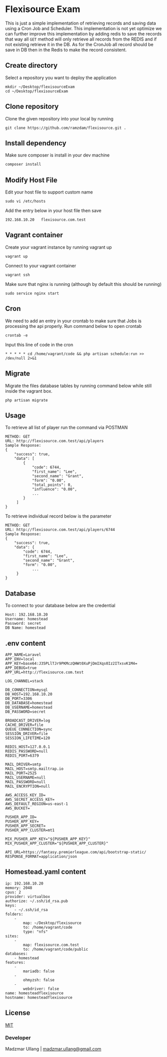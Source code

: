 # Flexisource Exam
This is just a simple implementation of retrieving records and saving data using a Cron Job and Scheduler. This implementation is not yet optimize we can further improve this implementation by adding redis to save the records that way all `GET` method will only retrieve all records from the REDIS and if not existing retrieve it in the DB. As for the CronJob all record should be save in DB then in the Redis to make the record consistent.

## Create directory
Select a repository you want to deploy the application

```
mkdir ~/Desktop/flexisourceExam
cd ~/Desktop/flexisourceExam
```

## Clone repository

Clone the given repository into your local by running

```
git clone https://github.com/ramzdam/flexisource.git .
```

## Install dependency

Make sure composer is install in your dev machine

```bash
composer install
```

## Modify Host File
Edit your host file to support custom name

```shell
sudo vi /etc/hosts
```
Add the entry below in your host file then save

```shell
192.168.10.20   flexisource.com.test
```

## Vagrant container
Create your vagrant instance by running vagrant up

```shell
vagrant up
```

Connect to your vagrant container

```shell
vagrant ssh
```

Make sure that nginx is running (although by default this should be running)
```
sudo service nginx start
```

## Cron
We need to add an entry in your crontab to make sure that Jobs is processing the api properly. Run command below to open crontab
```
crontab -e
```
Input this line of code in the cron
```
* * * * * cd /home/vagrant/code && php artisan schedule:run >> /dev/null 2>&1
```

## Migrate
Migrate the files database tables by running command below while still inside the vagrant box.
```
php artisan migrate
```

## Usage
To retrieve all list of player run the command via POSTMAN

```
METHOD: GET
URL: http://flexisource.com.test/api/players
Sample Response: 
{
    "success": true,
    "data": [
        {
            "code": 6744,
            "first_name": "Lee",
            "second_name": "Grant",
            "form": "0.00",
            "total_points": 0,
            "influence": "0.00",
            ...
        }
     ]
}
```
To retrieve individual record below is the parameter
```
METHOD: GET
URL: http://flexisource.com.test/api/players/6744
Sample Response: 
{
    "success": true,
    "data": {
        "code": 6744,
        "first_name": "Lee",
        "second_name": "Grant",
        "form": "0.00",
            ...
     }    
}
```
## Database
To connect to your database below are the credential

```
Host: 192.168.10.20
Username: homestead
Password: secret
DB Name: homestead
```

## .env content
```
APP_NAME=Laravel
APP_ENV=local
APP_KEY=base64:J35PLlTJr9PKMczQHWt0XuPjDmIXqs0Iz2ITxsvK1M4=
APP_DEBUG=true
APP_URL=http://flexisource.com.test

LOG_CHANNEL=stack

DB_CONNECTION=mysql
DB_HOST=192.168.10.20
DB_PORT=3306
DB_DATABASE=homestead
DB_USERNAME=homestead
DB_PASSWORD=secret

BROADCAST_DRIVER=log
CACHE_DRIVER=file
QUEUE_CONNECTION=sync
SESSION_DRIVER=file
SESSION_LIFETIME=120

REDIS_HOST=127.0.0.1
REDIS_PASSWORD=null
REDIS_PORT=6379

MAIL_DRIVER=smtp
MAIL_HOST=smtp.mailtrap.io
MAIL_PORT=2525
MAIL_USERNAME=null
MAIL_PASSWORD=null
MAIL_ENCRYPTION=null

AWS_ACCESS_KEY_ID=
AWS_SECRET_ACCESS_KEY=
AWS_DEFAULT_REGION=us-east-1
AWS_BUCKET=

PUSHER_APP_ID=
PUSHER_APP_KEY=
PUSHER_APP_SECRET=
PUSHER_APP_CLUSTER=mt1

MIX_PUSHER_APP_KEY="${PUSHER_APP_KEY}"
MIX_PUSHER_APP_CLUSTER="${PUSHER_APP_CLUSTER}"

API_URL=https://fantasy.premierleague.com/api/bootstrap-static/
RESPONSE_FORMAT=application/json
```
## Homestead.yaml content
```
ip: 192.168.10.20
memory: 2048
cpus: 2
provider: virtualbox
authorize: ~/.ssh/id_rsa.pub
keys:
    - ~/.ssh/id_rsa
folders:
    -
        map: ~/Desktop/flexisource
        to: /home/vagrant/code
        type: "nfs"
sites:
    -
        map: flexisource.com.test
        to: /home/vagrant/code/public
databases:
    - homestead
features:
    -
        mariadb: false
    -
        ohmyzsh: false
    -
        webdriver: false
name: homesteadflexisource
hostname: homesteadflexisource
```
## License
[MIT](https://choosealicense.com/licenses/mit/)

### Developer
Madzmar Ullang  |  madzmar.ullang@gmail.com
